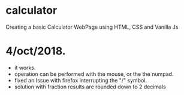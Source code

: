 # calculator
Creating a basic Calculator WebPage using HTML, CSS and Vanilla Js

# 4/oct/2018.
* it works.
* operation can be performed with the mouse, or the the numpad.
* fixed an Issue with firefox interrupting the "/" symbol.
* solution with fraction results are rounded down to 2 decimals
